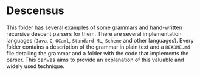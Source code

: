 # Descensus

This folder has several examples of some grammars and hand-written recursive descent parsers for them. There are several implementation languages (`Java`, `C`, `OCaml`, `Standard-ML`, `Scheme` and other languages). Every folder contains a description of the grammar in plain text and a `README.md` file detailing the grammar and a folder with the code that implements the parser. This canvas aims to provide an explanation of this valuable and widely used technique.